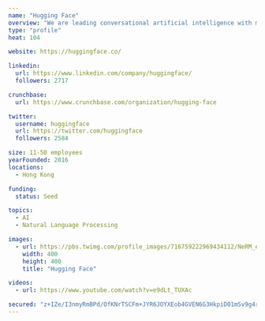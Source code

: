 ```yaml
---
name: "Hugging Face"
overview: "We are leading conversational artificial intelligence with more than 200 million messages exchanged with users."
type: "profile"
heat: 104

website: https://huggingface.co/

linkedin:
  url: https://www.linkedin.com/company/huggingface/
  followers: 2717

crunchbase:
  url: https://www.crunchbase.com/organization/hugging-face

twitter:
  username: huggingface
  url: https://twitter.com/huggingface
  followers: 2584

size: 11-50 employees
yearFounded: 2016
locations:
  - Hong Kong

funding:
  status: Seed

topics:
  - AI
  - Natural Language Processing

images:
  - url: https://pbs.twimg.com/profile_images/716759222969434112/NeRM_ewU_400x400.jpg
    width: 400
    height: 400
    title: "Hugging Face"

videos:
  - url: https://www.youtube.com/watch?v=e9dLt_TUXAc

secured: "z+IZe/I3nmyRmBPd/OfKNrTSCFm+JYR6JOYXEob4GVEN6G3HkpiD01mSv9g4rok5+2Vzd1Cqd6uKpKDK0lVAy1nE7qRgRQe3ZSa6DgIZMNau54kuC3aR0YAzdEFWxrlApoWY3AcxN+MYZvjxsCN+TSO4IZigfZ2vWhQLIzwQkRHhr1FHIi8uZSpm983K3aWitNXWv4fx5qR18Sk3KnzdLUyAerTS3a82aDZa4VLCwQTRLuWLWDyg6HB6lHYT5LqzTgCMPQ3yGRY/HtavPtkHk0nF8l7agv7Yb4JHOaYE3wQHSArgvauE+D4xyae3hppA;1PoqvEle3eJ+ZbAK0bRHMA=="
---
```



